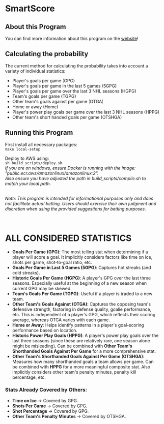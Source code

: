 # SmartScore

## About this Program
You can find more information about this program on the [website](https://nathanprobert.ca/smartscore/help)!

## Calculating the probability
The current method for calculating the probability takes into account a variety of individual statistics:
 - Player's goals per game (GPG)
 - Player's goals per game in the last 5 games (5GPG)
 - Player's goals per game over the last 3 NHL seasons (HGPG)
 - Team's goals per game (TGPG)
 - Other team's goals against per game (OTGA)
 - Home or away (Home)
 - Player's power play goals per game over the last 3 NHL seasons (HPPG)
 - Other team's short handed goals per game (OTSHGA)

## Running this Program

First install all necessary packages:<br/>
```make local-setup```<br/>

Deploy to AWS using:<br />
```sh build_scripts/deploy.sh```<br/>
*If you are on windows, ensure Docker is running with the image: "public.ecr.aws/amazonlinux/amazonlinux:2".*<br/>
*Also ensure you have adjusted the path in build_scripts/compile.sh to match your local path.*
<br/><br/>

*Note: This program is intended for informational purposes only and does not facilitate actual betting. Users should exercise their own judgment and discretion when using the provided suggestions for betting purposes.*

<br/>

# ALL CONSIDERED STATISTICS  

- **Goals Per Game (GPG)**: The most telling stat when determining if a player will score a goal. It implicitly considers factors like time on ice, shots per game, shot-to-goal ratio, etc.  
- **Goals Per Game in Last 5 Games (5GPG)**: Captures hot streaks (and cold streaks).  
- **Historic Goals Per Game (HGPG)**: A player's GPG over the last three seasons. Especially useful at the beginning of a new season when current GPG may be skewed.  
- **Team's Goals Per Game (TGPG)**: Useful if a player is traded to a new team.  
- **Other Team's Goals Against (OTGA)**: Captures the opposing team's defensive strength, factoring in defense quality, goalie performance, etc. This is independent of a player's GPG, which reflects their scoring average, whereas OTGA varies with each game.  
- **Home or Away**: Helps identify patterns in a player's goal-scoring performance based on location.  
- **Historic Power Play Goals (HPPG)**: A player's power play goals over the last three seasons (since these are relatively rare, one season alone might be misleading). Can be combined with **Other Team's Shorthanded Goals Against Per Game** for a more comprehensive stat.  
- **Other Team's Shorthanded Goals Against Per Game (OTSHGA)**: Measures how many shorthanded goals a team allows per game. Can be combined with **HPPG** for a more meaningful composite stat. Also implicitly considers other team's penalty minutes, penalty kill percentage, etc.  

### **Stats Already Covered by Others:**  
- **Time on Ice** → Covered by GPG.  
- **Shots Per Game** → Covered by GPG.  
- **Shot Percentage** → Covered by GPG.  
- **Other Team's Penalty Minutes** → Covered by OTSHGA.  

